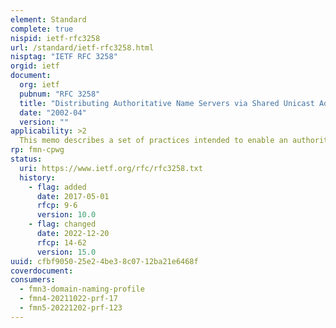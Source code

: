 ```yaml
---
element: Standard
complete: true
nispid: ietf-rfc3258
url: /standard/ietf-rfc3258.html
nisptag: "IETF RFC 3258"
orgid: ietf
document:
  org: ietf
  pubnum: "RFC 3258"
  title: "Distributing Authoritative Name Servers via Shared Unicast Addresses"
  date: "2002-04"
  version: ""
applicability: >2
  This memo describes a set of practices intended to enable an authoritative name server operator to provide access to a single named server in multiple locations. The primary motivation for the development and deployment of these practices is to increase the distribution of Domain Name System (DNS) servers to previously under-served areas of the network topology and to reduce the latency for DNS query responses in those areas.
rp: fmn-cpwg
status:
  uri: https://www.ietf.org/rfc/rfc3258.txt
  history: 
    - flag: added
      date: 2017-05-01
      rfcp: 9-6
      version: 10.0
    - flag: changed
      date: 2022-12-20
      rfcp: 14-62
      version: 15.0
uuid: cfbf9050-25e2-4be3-8c07-12ba21e6468f
coverdocument:
consumers:
  - fmn3-domain-naming-profile
  - fmn4-20211022-prf-17
  - fmn5-20221202-prf-123
---
```


